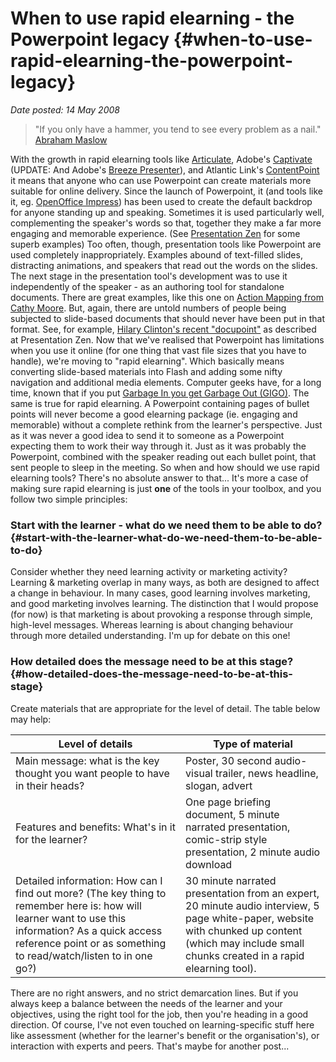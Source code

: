 # When to use rapid elearning - the Powerpoint legacy {#when-to-use-rapid-elearning-the-powerpoint-legacy}

_Date posted: 14 May 2008_

> "If you only have a hammer, you tend to see every problem as a nail." [Abraham Maslow](http://www.abraham-maslow.com/m_motivation/Maslows_Hammer.asp)

With the growth in rapid elearning tools like [Articulate](http://www.articulate.com/), Adobe's [Captivate](http://www.adobe.com/products/captivate/) (UPDATE: And Adobe's [Breeze Presenter](http://www.adobe.com/resources/breeze/presenter/)), and Atlantic Link's [ContentPoint](http://www.atlantic-link.co.uk/contentpoint.htm) it means that anyone who can use Powerpoint can create materials more suitable for online delivery. Since the launch of Powerpoint, it (and tools like it, eg. [OpenOffice Impress](http://www.openoffice.org/product/impress.html)) has been used to create the default backdrop for anyone standing up and speaking. Sometimes it is used particularly well, complementing the speaker's words so that, together they make a far more engaging and memorable experience. (See [Presentation Zen](http://www.presentationzen.com/) for some superb examples) Too often, though, presentation tools like Powerpoint are used completely inappropriately. Examples abound of text-filled slides, distracting animations, and speakers that read out the words on the slides. The next stage in the presentation tool's development was to use it independently of the speaker - as an authoring tool for standalone documents. There are great examples, like this one on [Action Mapping from Cathy Moore](http://blog.cathy-moore.com/?p=215). But, again, there are untold numbers of people being subjected to slide-based documents that should never have been put in that format. See, for example, [Hilary Clinton's recent "docupoint"](http://www.presentationzen.com/presentationzen/2008/05/hillary-campaig.html) as described at Presentation Zen. Now that we've realised that Powerpoint has limitations when you use it online (for one thing that vast file sizes that you have to handle), we're moving to "rapid elearning". Which basically means converting slide-based materials into Flash and adding some nifty navigation and additional media elements. Computer geeks have, for a long time, known that if you put [Garbage In you get Garbage Out (GIGO)](http://en.wikipedia.org/wiki/Garbage_in,_garbage_out). The same is true for rapid elearning. A Powerpoint containing pages of bullet points will never become a good elearning package (ie. engaging and memorable) without a complete rethink from the learner's perspective. Just as it was never a good idea to send it to someone as a Powerpoint expecting them to work their way through it. Just as it was probably the Powerpoint, combined with the speaker reading out each bullet point, that sent people to sleep in the meeting. So when and how should we use rapid elearning tools? There's no absolute answer to that... It's more a case of making sure rapid elearning is just **one** of the tools in your toolbox, and you follow two simple principles:

### Start with the learner - what do we need them to be able to do? {#start-with-the-learner-what-do-we-need-them-to-be-able-to-do}

Consider whether they need learning activity or marketing activity? Learning & marketing overlap in many ways, as both are designed to affect a change in behaviour. In many cases, good learning involves marketing, and good marketing involves learning. The distinction that I would propose (for now) is that marketing is about provoking a response through simple, high-level messages. Whereas learning is about changing behaviour through more detailed understanding. I'm up for debate on this one!

### How detailed does the message need to be at this stage? {#how-detailed-does-the-message-need-to-be-at-this-stage}

Create materials that are appropriate for the level of detail. The table below may help:

| Level of details | Type of material |
| --- | --- |
| Main message: what is the key thought you want people to have in their heads? | Poster, 30 second audio-visual trailer, news headline, slogan, advert |
| Features and benefits: What's in it for the learner? | One page briefing document, 5 minute narrated presentation, comic-strip style presentation, 2 minute audio download |
| Detailed information: How can I find out more? (The key thing to remember here is: how will learner want to use this information? As a quick access reference point or as something to read/watch/listen to in one go?) | 30 minute narrated presentation from an expert, 20 minute audio interview, 5 page white-paper, website with chunked up content (which may include small chunks created in a rapid elearning tool). |

There are no right answers, and no strict demarcation lines. But if you always keep a balance between the needs of the learner and your objectives, using the right tool for the job, then you're heading in a good direction. Of course, I've not even touched on learning-specific stuff here like assessment (whether for the learner's benefit or the organisation's), or interaction with experts and peers. That's maybe for another post...